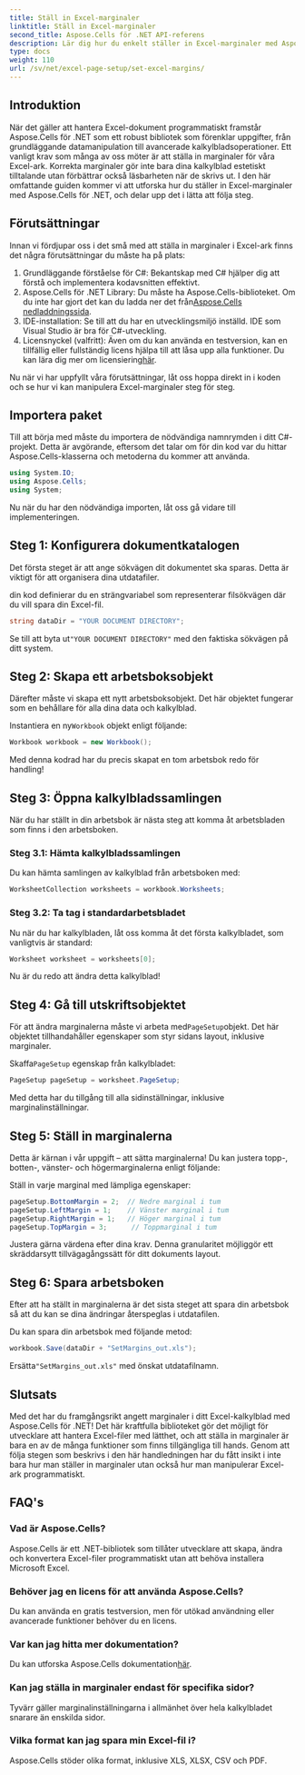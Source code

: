 ```yaml
---
title: Ställ in Excel-marginaler
linktitle: Ställ in Excel-marginaler
second_title: Aspose.Cells för .NET API-referens
description: Lär dig hur du enkelt ställer in Excel-marginaler med Aspose.Cells för .NET med vår steg-för-steg-guide. Perfekt för utvecklare som vill förbättra sin kalkylbladslayout.
type: docs
weight: 110
url: /sv/net/excel-page-setup/set-excel-margins/
---
```

## Introduktion

När det gäller att hantera Excel-dokument programmatiskt framstår Aspose.Cells för .NET som ett robust bibliotek som förenklar uppgifter, från grundläggande datamanipulation till avancerade kalkylbladsoperationer. Ett vanligt krav som många av oss möter är att ställa in marginaler för våra Excel-ark. Korrekta marginaler gör inte bara dina kalkylblad estetiskt tilltalande utan förbättrar också läsbarheten när de skrivs ut. I den här omfattande guiden kommer vi att utforska hur du ställer in Excel-marginaler med Aspose.Cells för .NET, och delar upp det i lätta att följa steg.

## Förutsättningar

Innan vi fördjupar oss i det små med att ställa in marginaler i Excel-ark finns det några förutsättningar du måste ha på plats:

1. Grundläggande förståelse för C#: Bekantskap med C# hjälper dig att förstå och implementera kodavsnitten effektivt.
2. Aspose.Cells för .NET Library: Du måste ha Aspose.Cells-biblioteket. Om du inte har gjort det kan du ladda ner det från[Aspose.Cells nedladdningssida](https://releases.aspose.com/cells/net/).
3. IDE-installation: Se till att du har en utvecklingsmiljö inställd. IDE som Visual Studio är bra för C#-utveckling.
4.  Licensnyckel (valfritt): Även om du kan använda en testversion, kan en tillfällig eller fullständig licens hjälpa till att låsa upp alla funktioner. Du kan lära dig mer om licensiering[här](https://purchase.aspose.com/temporary-license/).

Nu när vi har uppfyllt våra förutsättningar, låt oss hoppa direkt in i koden och se hur vi kan manipulera Excel-marginaler steg för steg.

## Importera paket

Till att börja med måste du importera de nödvändiga namnrymden i ditt C#-projekt. Detta är avgörande, eftersom det talar om för din kod var du hittar Aspose.Cells-klasserna och metoderna du kommer att använda.

```csharp
using System.IO;
using Aspose.Cells;
using System;
```

Nu när du har den nödvändiga importen, låt oss gå vidare till implementeringen.

## Steg 1: Konfigurera dokumentkatalogen

Det första steget är att ange sökvägen dit dokumentet ska sparas. Detta är viktigt för att organisera dina utdatafiler. 

din kod definierar du en strängvariabel som representerar filsökvägen där du vill spara din Excel-fil. 

```csharp
string dataDir = "YOUR DOCUMENT DIRECTORY";
```

 Se till att byta ut`"YOUR DOCUMENT DIRECTORY"` med den faktiska sökvägen på ditt system.

## Steg 2: Skapa ett arbetsboksobjekt

Därefter måste vi skapa ett nytt arbetsboksobjekt. Det här objektet fungerar som en behållare för alla dina data och kalkylblad.

 Instantiera en ny`Workbook` objekt enligt följande:

```csharp
Workbook workbook = new Workbook();
```

Med denna kodrad har du precis skapat en tom arbetsbok redo för handling!

## Steg 3: Öppna kalkylbladssamlingen

När du har ställt in din arbetsbok är nästa steg att komma åt arbetsbladen som finns i den arbetsboken.

### Steg 3.1: Hämta kalkylbladssamlingen

Du kan hämta samlingen av kalkylblad från arbetsboken med:

```csharp
WorksheetCollection worksheets = workbook.Worksheets;
```

### Steg 3.2: Ta tag i standardarbetsbladet

Nu när du har kalkylbladen, låt oss komma åt det första kalkylbladet, som vanligtvis är standard:

```csharp
Worksheet worksheet = worksheets[0];
```

Nu är du redo att ändra detta kalkylblad!

## Steg 4: Gå till utskriftsobjektet

 För att ändra marginalerna måste vi arbeta med`PageSetup`objekt. Det här objektet tillhandahåller egenskaper som styr sidans layout, inklusive marginaler.

 Skaffa`PageSetup` egenskap från kalkylbladet:

```csharp
PageSetup pageSetup = worksheet.PageSetup;
```

Med detta har du tillgång till alla sidinställningar, inklusive marginalinställningar.

## Steg 5: Ställ in marginalerna

Detta är kärnan i vår uppgift – att sätta marginalerna! Du kan justera topp-, botten-, vänster- och högermarginalerna enligt följande:

Ställ in varje marginal med lämpliga egenskaper:

```csharp
pageSetup.BottomMargin = 2;  // Nedre marginal i tum
pageSetup.LeftMargin = 1;    // Vänster marginal i tum
pageSetup.RightMargin = 1;   // Höger marginal i tum
pageSetup.TopMargin = 3;      // Toppmarginal i tum
```

Justera gärna värdena efter dina krav. Denna granularitet möjliggör ett skräddarsytt tillvägagångssätt för ditt dokuments layout.

## Steg 6: Spara arbetsboken

Efter att ha ställt in marginalerna är det sista steget att spara din arbetsbok så att du kan se dina ändringar återspeglas i utdatafilen.

Du kan spara din arbetsbok med följande metod:

```csharp
workbook.Save(dataDir + "SetMargins_out.xls");
```

 Ersätta`"SetMargins_out.xls"` med önskat utdatafilnamn. 

## Slutsats

Med det har du framgångsrikt angett marginaler i ditt Excel-kalkylblad med Aspose.Cells för .NET! Det här kraftfulla biblioteket gör det möjligt för utvecklare att hantera Excel-filer med lätthet, och att ställa in marginaler är bara en av de många funktioner som finns tillgängliga till hands. Genom att följa stegen som beskrivs i den här handledningen har du fått insikt i inte bara hur man ställer in marginaler utan också hur man manipulerar Excel-ark programmatiskt. 

## FAQ's

### Vad är Aspose.Cells?
Aspose.Cells är ett .NET-bibliotek som tillåter utvecklare att skapa, ändra och konvertera Excel-filer programmatiskt utan att behöva installera Microsoft Excel.

### Behöver jag en licens för att använda Aspose.Cells?
Du kan använda en gratis testversion, men för utökad användning eller avancerade funktioner behöver du en licens.

### Var kan jag hitta mer dokumentation?
 Du kan utforska Aspose.Cells dokumentation[här](https://reference.aspose.com/cells/net/).

### Kan jag ställa in marginaler endast för specifika sidor?
Tyvärr gäller marginalinställningarna i allmänhet över hela kalkylbladet snarare än enskilda sidor.

### Vilka format kan jag spara min Excel-fil i?
Aspose.Cells stöder olika format, inklusive XLS, XLSX, CSV och PDF.